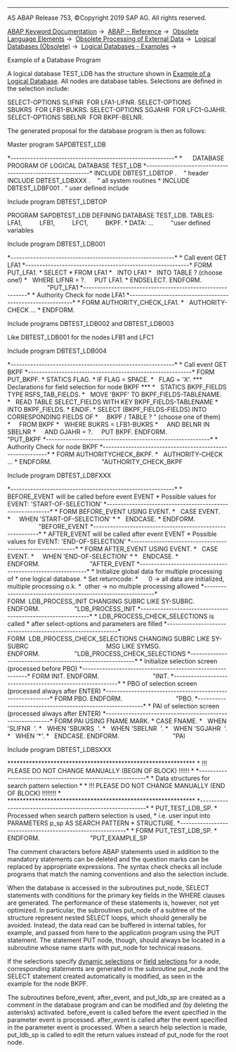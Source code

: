   

* * *

AS ABAP Release 753, ©Copyright 2019 SAP AG. All rights reserved.

[ABAP Keyword Documentation](https://help.sap.com/doc/abapdocu_753_index_htm/7.53/en-US/abenabap.htm) →  [ABAP − Reference](https://help.sap.com/doc/abapdocu_753_index_htm/7.53/en-US/abenabap_reference.htm) →  [Obsolete Language Elements](https://help.sap.com/doc/abapdocu_753_index_htm/7.53/en-US/abenabap_obsolete.htm) →  [Obsolete Processing of External Data](https://help.sap.com/doc/abapdocu_753_index_htm/7.53/en-US/abendata_storage_obsolete.htm) →  [Logical Databases (Obsolete)](https://help.sap.com/doc/abapdocu_753_index_htm/7.53/en-US/abenldb.htm) →  [Logical Databases - Examples](https://help.sap.com/doc/abapdocu_753_index_htm/7.53/en-US/abenldb_examples.htm) → 

Example of a Database Program

A logical database TEST\_LDB has the structure shown in [Example of a Logical Database](https://help.sap.com/doc/abapdocu_753_index_htm/7.53/en-US/abenldb_example.htm). All nodes are database tables. Selections are defined in the selection include:

SELECT-OPTIONS SLIFNR  FOR LFA1-LIFNR.
SELECT-OPTIONS SBUKRS  FOR LFB1-BUKRS.
SELECT-OPTIONS SGJAHR  FOR LFC1-GJAHR.
SELECT-OPTIONS SBELNR  FOR BKPF-BELNR.

The generated proposal for the database program is then as follows:

Master program SAPDBTEST\_LDB

\*----------------------------------------------------------\*
\*      DATABASE PROGRAM OF LOGICAL DATABASE TEST\_LDB
\*----------------------------------------------------------\*
INCLUDE DBTEST\_LDBTOP .    " header
INCLUDE DBTEST\_LDBXXX .    " all system routines
\* INCLUDE DBTEST\_LDBF001 . " user defined include

Include program DBTEST\_LDBTOP

PROGRAM SAPDBTEST\_LDB DEFINING DATABASE TEST\_LDB.
TABLES: LFA1,
         LFB1,
         LFC1,
         BKPF.
\* DATA: ...          "user defined variables

Include program DBTEST\_LDB001

\*----------------------------------------------------------\*
\* Call event GET LFA1
\*----------------------------------------------------------\*
FORM PUT\_LFA1.
\* SELECT \* FROM LFA1
\*   INTO LFA1
\*   INTO TABLE ? (choose one!)
\*   WHERE LIFNR = ?.
    PUT LFA1.
\* ENDSELECT.
ENDFORM.                               "PUT\_LFA1
\*----------------------------------------------------------\*
\* Authority Check for node LFA1
\*----------------------------------------------------------\*
\* FORM AUTHORITY\_CHECK\_LFA1.
\*   AUTHORITY-CHECK ...
\* ENDFORM.

Include programs DBTEST\_LDB002 and DBTEST\_LDB003

Like DBTEST\_LDB001 for the nodes LFB1 and LFC1

Include program DBTEST\_LDB004

\*----------------------------------------------------------\*
\* Call event GET BKPF
\*----------------------------------------------------------\*
FORM PUT\_BKPF.
\* STATICS FLAG.
\* IF FLAG = SPACE.
\*   FLAG = 'X'.
\*\*\* Declarations for field selection for node BKPF \*\*\*
\*   STATICS BKPF\_FIELDS TYPE RSFS\_TAB\_FIELDS.
\*   MOVE 'BKPF' TO BKPF\_FIELDS-TABLENAME.
\*   READ TABLE SELECT\_FIELDS WITH KEY BKPF\_FIELDS-TABLENAME
\*     INTO BKPF\_FIELDS.
\* ENDIF.
\* SELECT (BKPF\_FIELDS-FIELDS) INTO CORRESPONDING FIELDS OF
\*     BKPF / TABLE ? " (choose one of them)
\*     FROM BKPF
\*   WHERE BUKRS = LFB1-BUKRS
\*     AND BELNR IN SBELNR
\*     AND GJAHR = ?.
    PUT BKPF.
ENDFORM.                               "PUT\_BKPF
\*----------------------------------------------------------\*
\* Authority Check for node BKPF
\*----------------------------------------------------------\*
\* FORM AUTHORITYCHECK\_BKPF.
\*   AUTHORITY-CHECK ...
\* ENDFORM.                             "AUTHORITY\_CHECK\_BKPF

Include program DBTEST\_LDBFXXX

\*----------------------------------------------------------\*
\* BEFORE\_EVENT will be called before event EVENT
\* Possible values for EVENT: 'START-OF-SELECTION'
\*----------------------------------------------------------\*
\* FORM BEFORE\_EVENT USING EVENT.
\*   CASE EVENT.
\*     WHEN 'START-OF-SELECTION'
\*
\*   ENDCASE.
\* ENDFORM.                             "BEFORE\_EVENT
\*----------------------------------------------------------\*
\* AFTER\_EVENT will be called after event EVENT
\* Possible values for EVENT: 'END-OF-SELECTION'
\*----------------------------------------------------------\*
\* FORM AFTER\_EVENT USING EVENT.
\*   CASE EVENT.
\*     WHEN 'END-OF-SELECTION'
\*
\*   ENDCASE.
\* ENDFORM.                             "AFTER\_EVENT
\*-----------------------------------------------------------\*
\* Initialize global data for multiple processing of
\* one logical database.
\* Set returncode:
\*      0 -> all data are initialized, multiple processing o.k.
\*  other -> no multiple processing allowed
\*------------------------------------------------------------\*
FORM  LDB\_PROCESS\_INIT CHANGING SUBRC LIKE SY-SUBRC.
ENDFORM.                    "LDB\_PROCESS\_INIT
\*------------------------------------------------------------\*
\* LDB\_PROCESS\_CHECK\_SELECTIONS is called
\* after select-options and parameters are filled
\*------------------------------------------------------------\*
FORM  LDB\_PROCESS\_CHECK\_SELECTIONS CHANGING SUBRC LIKE SY-SUBRC
                                            MSG LIKE SYMSG.
ENDFORM.                    "LDB\_PROCESS\_CHECK\_SELECTIONS
\*----------------------------------------------------------\*
\* Initialize selection screen (processed before PBO)
\*----------------------------------------------------------\*
FORM INIT.
ENDFORM.                               "INIT.
\*----------------------------------------------------------\*
\* PBO of selection screen (processed always after ENTER)
\*----------------------------------------------------------\*
FORM PBO.
ENDFORM.                               "PBO.
\*----------------------------------------------------------\*
\* PAI of selection screen (processed always after ENTER)
\*----------------------------------------------------------\*
FORM PAI USING FNAME MARK.
\* CASE FNAME.
\*   WHEN 'SLIFNR  '.
\*   WHEN 'SBUKRS  '.
\*   WHEN 'SBELNR  '.
\*   WHEN 'SGJAHR  '.
\*   WHEN '\*'.
\*   ENDCASE.
ENDFORM.                               "PAI

Include program DBTEST\_LDBSXXX

\*\*\*\*\*\*\*\*\*\*\*\*\*\*\*\*\*\*\*\*\*\*\*\*\*\*\*\*\*\*\*\*\*\*\*\*\*\*\*\*\*\*\*\*\*\*\*\*\*\*\*\*\*\*\*\*\*\*\*\*\*
\* !!! PLEASE DO NOT CHANGE MANUALLY (BEGIN OF BLOCK) !!!!!! \*
\*-----------------------------------------------------------\*
\* Data structures for search pattern selection
\*
\* !!! PLEASE DO NOT CHANGE MANUALLY (END OF BLOCK) !!!!!!!! \*
\*\*\*\*\*\*\*\*\*\*\*\*\*\*\*\*\*\*\*\*\*\*\*\*\*\*\*\*\*\*\*\*\*\*\*\*\*\*\*\*\*\*\*\*\*\*\*\*\*\*\*\*\*\*\*\*\*\*\*\*\*
\*-----------------------------------------------------------\*
\* PUT\_TEST\_LDB\_SP.
\* Processed when search pattern selection is used,
\* i.e. user input into PARAMETERS p\_sp AS SEARCH PATTERN
\* STRUCTURE.
\*-----------------------------------------------------------\*
\* FORM PUT\_TEST\_LDB\_SP.
\* ENDFORM.                             "PUT\_EXAMPLE\_SP

The comment characters before ABAP statements used in addition to the mandatory statements can be deleted and the question marks can be replaced by appropriate expressions. The syntax check checks all include programs that match the naming conventions and also the selection include.

When the database is accessed in the subroutines put\_node, SELECT statements with conditions for the primary key fields in the WHERE clauses are generated. The performance of these statements is, however, not yet optimized. In particular, the subroutines put\_node of a subtree of the structure represent nested SELECT loops, which should generally be avoided. Instead, the data read can be buffered in internal tables, for example, and passed from here to the application program using the PUT statement. The statement PUT node, though, should always be located in a subroutine whose name starts with put\_node for technical reasons.

If the selections specify [dynamic selections](https://help.sap.com/doc/abapdocu_753_index_htm/7.53/en-US/abenldb_free_selections.htm) or [field selections](https://help.sap.com/doc/abapdocu_753_index_htm/7.53/en-US/abenldb_field_selections.htm) for a node, corresponding statements are generated in the subroutine put\_node and the SELECT statement created automatically is modified, as seen in the example for the node BKPF.

The subroutines before\_event, after\_event, and put\_ldb\_sp are created as a comment in the database program and can be modified and (by deleting the asterisks) activated. before\_event is called before the event specified in the parameter event is processed. after\_event is called after the event specified in the parameter event is processed. When a search help selection is made, put\_ldb\_sp is called to edit the return values instead of put\_node for the root node.
